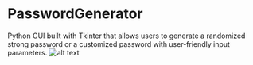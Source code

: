 # PasswordGenerator
Python GUI built with Tkinter that allows users to generate a randomized strong password or a customized password with user-friendly input parameters.
![alt text](https://github.com/[chandnirajasekaran]/[PasswordGenerator]/blob/master/DEMO.mov?raw=true)
